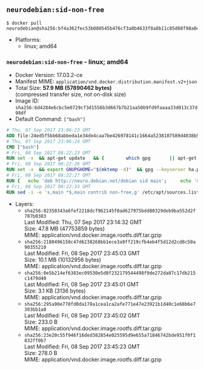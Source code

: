 ## `neurodebian:sid-non-free`

```console
$ docker pull neurodebian@sha256:bf4a362fec53b080545b476cf3a0b4633f8a8b11c85d08f98a0426b967a50c74
```

-	Platforms:
	-	linux; amd64

### `neurodebian:sid-non-free` - linux; amd64

-	Docker Version: 17.03.2-ce
-	Manifest MIME: `application/vnd.docker.distribution.manifest.v2+json`
-	Total Size: **57.9 MB (57890462 bytes)**  
	(compressed transfer size, not on-disk size)
-	Image ID: `sha256:6d4284e6cbc5e0729cf3d1556b3d667b7b21aa50b9fd9faaaa33d013c37d98df`
-	Default Command: `["bash"]`

```dockerfile
# Thu, 07 Sep 2017 23:06:23 GMT
ADD file:24ed5f5bb68abbeda1e34de4caa7be426978141c1664a5238107589d4038b5b0 in / 
# Thu, 07 Sep 2017 23:06:24 GMT
CMD ["bash"]
# Fri, 08 Sep 2017 08:22:23 GMT
RUN set -x 	&& apt-get update 	&& { 		which gpg 		|| apt-get install -y --no-install-recommends gnupg2 		|| apt-get install -y --no-install-recommends gnupg 	; } 	&& { 		gpg --version | grep -q '^gpg (GnuPG) 1\.' 		|| apt-get install -y --no-install-recommends dirmngr 	; } 	&& rm -rf /var/lib/apt/lists/*
# Fri, 08 Sep 2017 08:22:26 GMT
RUN set -x 	&& export GNUPGHOME="$(mktemp -d)" 	&& gpg --keyserver ha.pool.sks-keyservers.net --recv-keys DD95CC430502E37EF840ACEEA5D32F012649A5A9 	&& gpg --export DD95CC430502E37EF840ACEEA5D32F012649A5A9 > /etc/apt/trusted.gpg.d/neurodebian.gpg 	&& rm -rf "$GNUPGHOME" 	&& apt-key list | grep neurodebian
# Fri, 08 Sep 2017 08:22:27 GMT
RUN { 	echo 'deb http://neuro.debian.net/debian sid main'; 	echo 'deb http://neuro.debian.net/debian data main'; 	echo '#deb-src http://neuro.debian.net/debian-devel sid main'; } > /etc/apt/sources.list.d/neurodebian.sources.list
# Fri, 08 Sep 2017 08:22:33 GMT
RUN sed -i -e 's,main *$,main contrib non-free,g' /etc/apt/sources.list.d/neurodebian.sources.list /etc/apt/sources.list
```

-	Layers:
	-	`sha256:82350343a6fef2218dcf962145f0ad627975bdd80329deb9ba552d2f787b0383`  
		Last Modified: Thu, 07 Sep 2017 23:14:32 GMT  
		Size: 47.8 MB (47753859 bytes)  
		MIME: application/vnd.docker.image.rootfs.diff.tar.gzip
	-	`sha256:2180496150c47d6238268bb1ece3a9ff219cfb4eb4f5d12d2cd8c50a90355210`  
		Last Modified: Fri, 08 Sep 2017 23:45:03 GMT  
		Size: 10.1 MB (10132956 bytes)  
		MIME: application/vnd.docker.image.rootfs.diff.tar.gzip
	-	`sha256:0e5b214ef6383ec09530e5d8f232179544498f9de272da87c17db215c1479d40`  
		Last Modified: Fri, 08 Sep 2017 23:45:01 GMT  
		Size: 3.1 KB (3136 bytes)  
		MIME: application/vnd.docker.image.rootfs.diff.tar.gzip
	-	`sha256:295a90e778fd0da178a1cea1ca2afe771e47e23921b1d40c1e68b6e7303bb1a8`  
		Last Modified: Fri, 08 Sep 2017 23:45:02 GMT  
		Size: 233.0 B  
		MIME: application/vnd.docker.image.rootfs.diff.tar.gzip
	-	`sha256:23e20c55f946f16ded382854e025595d9e655a71846742bde951f0f1832ff0b7`  
		Last Modified: Fri, 08 Sep 2017 23:45:23 GMT  
		Size: 278.0 B  
		MIME: application/vnd.docker.image.rootfs.diff.tar.gzip
